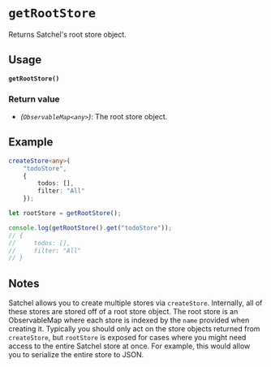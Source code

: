 # `getRootStore`

Returns Satchel's root store object.

## Usage

**`getRootStore()`**

### Return value

* *(`ObservableMap<any>`)*: The root store object.

## Example

```typescript
createStore<any>(
    "todoStore",
    {
        todos: [],
        filter: "All"
    });

let rootStore = getRootStore();

console.log(getRootStore().get("todoStore"));
// {
//     todos: [],
//     filter: "All"
// }
```

## Notes

Satchel allows you to create multiple stores via `createStore`.
Internally, all of these stores are stored off of a root store object.
The root store is an ObservableMap where each store is indexed by the `name` provided when creating it.
Typically you should only act on the store objects returned from `createStore`, but `rootStore` is exposed for cases where you might need access to the entire Satchel store at once.
For example, this would allow you to serialize the entire store to JSON.
